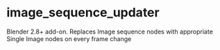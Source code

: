 # image_sequence_updater
Blender 2.8+ add-on. Replaces Image sequence nodes with appropriate Single Image nodes on every frame change
